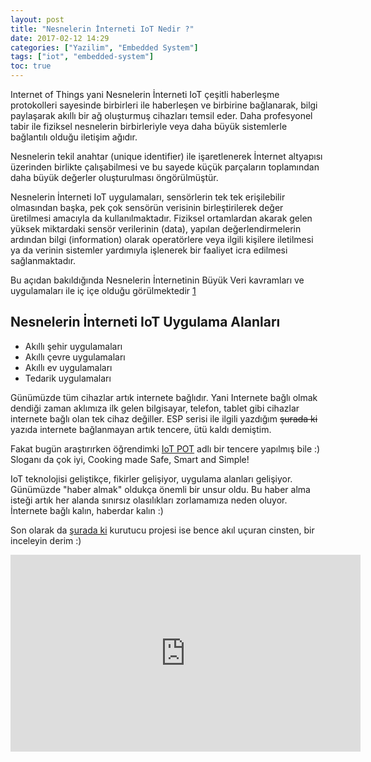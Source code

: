 ```yaml
---
layout: post
title: "Nesnelerin İnterneti IoT Nedir ?"
date: 2017-02-12 14:29
categories: ["Yazilim", "Embedded System"]
tags: ["iot", "embedded-system"]
toc: true
---
```


Internet of Things yani Nesnelerin İnterneti IoT çeşitli haberleşme protokolleri sayesinde birbirleri ile haberleşen ve birbirine bağlanarak, bilgi paylaşarak akıllı bir ağ oluşturmuş cihazları temsil eder. Daha profesyonel tabir ile fiziksel nesnelerin birbirleriyle veya daha büyük sistemlerle bağlantılı olduğu iletişim ağıdır. 

Nesnelerin tekil anahtar (unique identifier) ile işaretlenerek İnternet altyapısı üzerinden birlikte çalışabilmesi ve bu sayede küçük parçaların toplamından daha büyük değerler oluşturulması öngörülmüştür.

Nesnelerin İnterneti IoT uygulamaları, sensörlerin tek tek erişilebilir olmasından başka, pek çok sensörün verisinin birleştirilerek değer üretilmesi amacıyla da kullanılmaktadır. Fiziksel ortamlardan akarak gelen yüksek miktardaki sensör verilerinin (data), yapılan değerlendirmelerin ardından bilgi (information) olarak operatörlere veya ilgili kişilere iletilmesi ya da verinin sistemler yardımıyla işlenerek bir faaliyet icra edilmesi sağlanmaktadır. 

Bu açıdan bakıldığında Nesnelerin İnternetinin Büyük Veri kavramları ve uygulamaları ile iç içe olduğu görülmektedir [1](https://tr.wikipedia.org/wiki/Nesnelerin_%C4%B0nternet'i)

## Nesnelerin İnterneti IoT Uygulama Alanları

- Akıllı şehir uygulamaları
- Akıllı çevre uygulamaları
- Akıllı ev uygulamaları
- Tedarik uygulamaları

Günümüzde tüm cihazlar artık internete bağlıdır. Yani Internete bağlı olmak dendiği zaman aklımıza ilk gelen bilgisayar, telefon, tablet gibi cihazlar internete bağlı olan tek cihaz değiller. ESP serisi ile ilgili yazdığım ~~şurada ki~~ yazıda internete bağlanmayan artık tencere, ütü kaldı demiştim. 

Fakat bugün araştırırken öğrendimki [IoT POT](https://iotpot.com/) adlı bir tencere yapılmış bile :) Sloganı da çok iyi, Cooking made Safe, Smart and Simple!

IoT teknolojisi geliştikçe, fikirler gelişiyor, uygulama alanları gelişiyor. Günümüzde "haber almak" oldukça önemli bir unsur oldu. Bu haber alma isteği artık her alanda sınırsız olasılıkları zorlamamıza neden oluyor. İnternete bağlı kalın, haberdar kalın :)

Son olarak da [şurada ki](https://www.universalmind.com/blog/dryers-done-an-iot-project-to-end-the-tedium-of-ironing/) kurutucu projesi ise bence akıl uçuran cinsten, bir inceleyin derim :)

<p style="text-align: center;"><iframe src="https://www.youtube.com/embed/6gSHyf0Wbfo?rel=0&amp;showinfo=0" width="560" height="315" frameborder="0" allowfullscreen="allowfullscreen"></iframe></p>